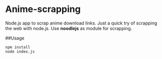 # Anime-scrapping
Node.js app to scrap anime download links.
Just a quick try of scrapping the web with node.js.
Use **noodlejs** as module for scrapping.

##Usage

```
npm install
node index.js
```
